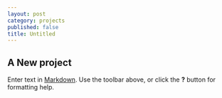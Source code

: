 ```yaml
---
layout: post
category: projects
published: false
title: Untitled
---
```

## A New project

Enter text in [Markdown](http://daringfireball.net/projects/markdown/). Use the toolbar above, or click the **?** button for formatting help.
